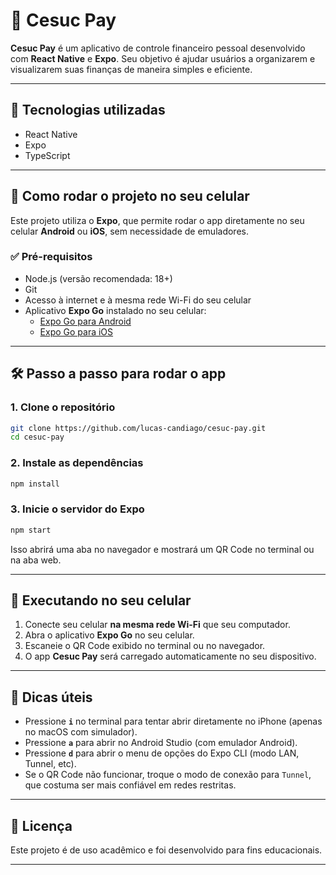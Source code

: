 # 💸 Cesuc Pay

**Cesuc Pay** é um aplicativo de controle financeiro pessoal desenvolvido com **React Native** e **Expo**. Seu objetivo é ajudar usuários a organizarem e visualizarem suas finanças de maneira simples e eficiente.

---

## 🚀 Tecnologias utilizadas

- React Native
- Expo
- TypeScript

---

## 📲 Como rodar o projeto no seu celular

Este projeto utiliza o **Expo**, que permite rodar o app diretamente no seu celular **Android** ou **iOS**, sem necessidade de emuladores.

### ✅ Pré-requisitos

- Node.js (versão recomendada: 18+)
- Git
- Acesso à internet e à mesma rede Wi-Fi do seu celular
- Aplicativo **Expo Go** instalado no seu celular:
  - [Expo Go para Android](https://play.google.com/store/apps/details?id=host.exp.exponent)
  - [Expo Go para iOS](https://apps.apple.com/app/expo-go/id982107779)

---

## 🛠️ Passo a passo para rodar o app

### 1. Clone o repositório

```bash
git clone https://github.com/lucas-candiago/cesuc-pay.git
cd cesuc-pay
```

### 2. Instale as dependências

```bash
npm install
```

### 3. Inicie o servidor do Expo

```bash
npm start
```

Isso abrirá uma aba no navegador e mostrará um QR Code no terminal ou na aba web.

---

## 📱 Executando no seu celular

1. Conecte seu celular **na mesma rede Wi-Fi** que seu computador.
2. Abra o aplicativo **Expo Go** no seu celular.
3. Escaneie o QR Code exibido no terminal ou no navegador.
4. O app **Cesuc Pay** será carregado automaticamente no seu dispositivo.

---

## 🧠 Dicas úteis

- Pressione **`i`** no terminal para tentar abrir diretamente no iPhone (apenas no macOS com simulador).
- Pressione **`a`** para abrir no Android Studio (com emulador Android).
- Pressione **`d`** para abrir o menu de opções do Expo CLI (modo LAN, Tunnel, etc).
- Se o QR Code não funcionar, troque o modo de conexão para `Tunnel`, que costuma ser mais confiável em redes restritas.

---

## 🧾 Licença

Este projeto é de uso acadêmico e foi desenvolvido para fins educacionais.

---